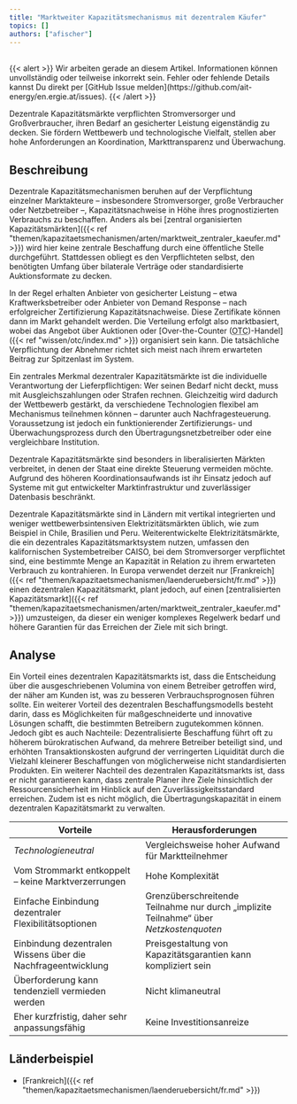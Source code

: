 ```yaml
---
title: "Marktweiter Kapazitätsmechanismus mit dezentralem Käufer"
topics: []
authors: ["afischer"]
---
```


<br>
{{< alert >}}
Wir arbeiten gerade an diesem Artikel. Informationen können unvollständig oder teilweise inkorrekt sein. Fehler oder fehlende Details kannst Du direkt per [GitHub Issue melden](https://github.com/ait-energy/en.ergie.at/issues).
{{< /alert >}}

Dezentrale Kapazitätsmärkte verpflichten Stromversorger und Großverbraucher, ihren Bedarf an gesicherter Leistung eigenständig zu decken. Sie fördern Wettbewerb und technologische Vielfalt, stellen aber hohe Anforderungen an Koordination, Markttransparenz und Überwachung.

## Beschreibung

Dezentrale Kapazitätsmechanismen beruhen auf der Verpflichtung einzelner Marktakteure – insbesondere Stromversorger, große Verbraucher oder Netzbetreiber –, Kapazitätsnachweise in Höhe ihres prognostizierten Verbrauchs zu beschaffen. Anders als bei [zentral organisierten Kapazitätsmärkten]({{< ref "themen/kapazitaetsmechanismen/arten/marktweit_zentraler_kaeufer.md" >}}) wird hier keine zentrale Beschaffung durch eine öffentliche Stelle durchgeführt. Stattdessen obliegt es den Verpflichteten selbst, den benötigten Umfang über bilaterale Verträge oder standardisierte Auktionsformate zu decken.

In der Regel erhalten Anbieter von gesicherter Leistung – etwa Kraftwerksbetreiber oder Anbieter von Demand Response – nach erfolgreicher Zertifizierung Kapazitätsnachweise. Diese Zertifikate können dann im Markt gehandelt werden. Die Verteilung erfolgt also marktbasiert, wobei das Angebot über Auktionen oder [Over-the-Counter (<abbr title="Over-the-Counter">OTC</abbr>)-Handel]({{< ref "wissen/otc/index.md" >}}) organisiert sein kann. Die tatsächliche Verpflichtung der Abnehmer richtet sich meist nach ihrem erwarteten Beitrag zur Spitzenlast im System.

Ein zentrales Merkmal dezentraler Kapazitätsmärkte ist die individuelle Verantwortung der Lieferpflichtigen: Wer seinen Bedarf nicht deckt, muss mit Ausgleichszahlungen oder Strafen rechnen. Gleichzeitig wird dadurch der Wettbewerb gestärkt, da verschiedene Technologien flexibel am Mechanismus teilnehmen können – darunter auch Nachfragesteuerung. Voraussetzung ist jedoch ein funktionierender Zertifizierungs- und Überwachungsprozess durch den Übertragungsnetzbetreiber oder eine vergleichbare Institution.

Dezentrale Kapazitätsmärkte sind besonders in liberalisierten Märkten verbreitet, in denen der Staat eine direkte Steuerung vermeiden möchte. Aufgrund des höheren Koordinationsaufwands ist ihr Einsatz jedoch auf Systeme mit gut entwickelter Marktinfrastruktur und zuverlässiger Datenbasis beschränkt.

Dezentrale Kapazitätsmärkte sind in Ländern mit vertikal integrierten und weniger wettbewerbsintensiven Elektrizitätsmärkten üblich, wie zum Beispiel in Chile, Brasilien und Peru. Weiterentwickelte Elektrizitätsmärkte, die ein dezentrales Kapazitätsmarktsystem nutzen, umfassen den kalifornischen Systembetreiber CAISO, bei dem Stromversorger verpflichtet sind, eine bestimmte Menge an Kapazität in Relation zu ihrem erwarteten Verbrauch zu kontrahieren. In Europa verwendet derzeit nur [Frankreich]({{< ref "themen/kapazitaetsmechanismen/laenderuebersicht/fr.md" >}}) einen dezentralen Kapazitätsmarkt, plant jedoch, auf einen [zentralisierten Kapazitätsmarkt]({{< ref "themen/kapazitaetsmechanismen/arten/marktweit_zentraler_kaeufer.md" >}}) umzusteigen, da dieser ein weniger komplexes Regelwerk bedarf und höhere Garantien für das Erreichen der Ziele mit sich bringt.

## Analyse

Ein Vorteil eines dezentralen Kapazitätsmarkts ist, dass die Entscheidung über die ausgeschriebenen Volumina von einem Betreiber getroffen wird, der näher am Kunden ist, was zu besseren Verbrauchsprognosen führen sollte. Ein weiterer Vorteil des dezentralen Beschaffungsmodells besteht darin, dass es Möglichkeiten für maßgeschneiderte und innovative Lösungen schafft, die bestimmten Betreibern zugutekommen können.
Jedoch gibt es auch Nachteile: Dezentralisierte Beschaffung führt oft zu höherem bürokratischen Aufwand, da mehrere Betreiber beteiligt sind, und erhöhten Transaktionskosten aufgrund der verringerten Liquidität durch die Vielzahl kleinerer Beschaffungen von möglicherweise nicht standardisierten Produkten. Ein weiterer Nachteil des dezentralen Kapazitätsmarkts ist, dass er nicht garantieren kann, dass zentrale Planer ihre Ziele hinsichtlich der Ressourcensicherheit im Hinblick auf den Zuverlässigkeitsstandard erreichen. Zudem ist es nicht möglich, die Übertragungskapazität in einem dezentralen Kapazitätsmarkt zu verwalten.

| **Vorteile**                                                  | **Herausforderungen**                                                                 |
|---------------------------------------------------------------|----------------------------------------------------------------------------------------|
| *Technologieneutral*                                          | Vergleichsweise hoher Aufwand für Marktteilnehmer                                     |
| Vom Strommarkt entkoppelt – keine Marktverzerrungen           | Hohe Komplexität                                                                      |
| Einfache Einbindung dezentraler Flexibilitätsoptionen         | Grenzüberschreitende Teilnahme nur durch „implizite Teilnahme“ über *Netzkostenquoten* |
| Einbindung dezentralen Wissens über die Nachfrageentwicklung  | Preisgestaltung von Kapazitätsgarantien kann kompliziert sein                         |
| Überforderung kann tendenziell vermieden werden               | Nicht klimaneutral                                                                    |
| Eher kurzfristig, daher sehr anpassungsfähig                  | Keine Investitionsanreize                                                             |

## Länderbeispiel

- [Frankreich]({{< ref "themen/kapazitaetsmechanismen/laenderuebersicht/fr.md" >}})
